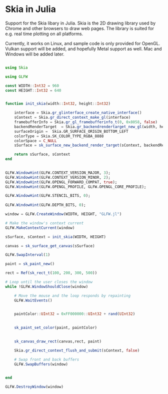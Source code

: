 # Skia in Julia

Support for the Skia libary in Julia. Skia is the 2D drawing library used by Chrome and other browsers to draw web pages. The library is suited for e.g. real time plotting on all platforms. 

Currently, it works on Linux, and sample code is only provided for OpenGL. Vulkan support will be added, and hopefully Metal support as well. Mac and Windows will be added later.

```julia

using Skia

using GLFW

const WIDTH::Int32 = 960
const HEIGHT::Int32 = 640


function init_skia(width::Int32, height::Int32)

	interface = Skia.gr_glinterface_create_native_interface()
	sContext = Skia.gr_direct_context_make_gl(interface)
	framebufferInfo = Skia.gr_gl_framebufferinfo_t(0, 0x8058, false)
	backendRenderTarget  = Skia.gr_backendrendertarget_new_gl(width, height, Int32(0), Int32(0), Ref(framebufferInfo))
	surfaceOrigin =  Skia.GR_SURFACE_ORIGIN_BOTTOM_LEFT	
	colorType = Skia.SK_COLOR_TYPE_RGBA_8888
	colorSpace = C_NULL
	sSurface = sk_surface_new_backend_render_target(sContext, backendRenderTarget, surfaceOrigin, colorType, colorSpace, C_NULL)

	return sSurface, sContext
end

   
GLFW.WindowHint(GLFW.CONTEXT_VERSION_MAJOR, 3);
GLFW.WindowHint(GLFW.CONTEXT_VERSION_MINOR, 2);
GLFW.WindowHint(GLFW.OPENGL_FORWARD_COMPAT, true);
GLFW.WindowHint(GLFW.OPENGL_PROFILE, GLFW.OPENGL_CORE_PROFILE);

GLFW.WindowHint(GLFW.STENCIL_BITS, 0);
	
GLFW.WindowHint(GLFW.DEPTH_BITS, 0);

window = GLFW.CreateWindow(WIDTH, HEIGHT, "GLFW.jl")

# Make the window's context current
GLFW.MakeContextCurrent(window)

sSurface, sContext = init_skia(WIDTH, HEIGHT)

canvas = sk_surface_get_canvas(sSurface)

GLFW.SwapInterval(1)

paint = sk_paint_new()

rect = Ref(sk_rect_t(100, 200, 300, 500))

# Loop until the user closes the window
while !GLFW.WindowShouldClose(window)

	# Move the mouse and the loop responds by repainting
	GLFW.WaitEvents()
 

	paintColor::UInt32 = 0xFF000000::UInt32 + rand(UInt32)

	
	sk_paint_set_color(paint, paintColor)

	
	sk_canvas_draw_rect(canvas,rect, paint)

	Skia.gr_direct_context_flush_and_submit(sContext, false)

	# Swap front and back buffers
	GLFW.SwapBuffers(window)

	
end

GLFW.DestroyWindow(window)


```
